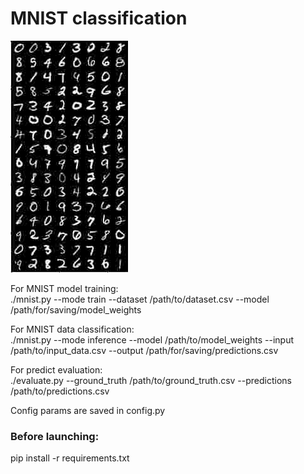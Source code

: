 # MNIST classification

![](./images/mnist.jpg)

For MNIST model training:  
     ./mnist.py --mode train --dataset /path/to/dataset.csv --model /path/for/saving/model_weights 

For MNIST data classification:  
     ./mnist.py --mode inference --model /path/to/model_weights --input /path/to/input_data.csv --output /path/for/saving/predictions.csv

For predict evaluation:  
     ./evaluate.py --ground_truth /path/to/ground_truth.csv --predictions /path/to/predictions.csv

Config params are saved in config.py

### Before launching:
pip install -r requirements.txt


